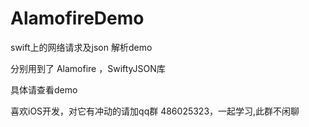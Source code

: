 # AlamofireDemo

swift上的网络请求及json 解析demo

分别用到了 Alamofire ，SwiftyJSON库


具体请查看demo

喜欢iOS开发，对它有冲动的请加qq群 486025323，一起学习,此群不闲聊
